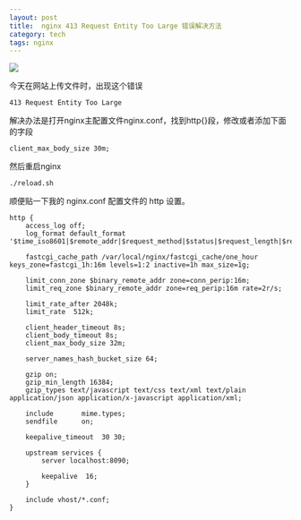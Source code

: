 ```yaml
---
layout: post
title:  nginx 413 Request Entity Too Large 错误解决方法
category: tech
tags: nginx
---
```

![](/assets/img/nginx.jpg)

今天在网站上传文件时，出现这个错误

    413 Request Entity Too Large 
    
解决办法是打开nginx主配置文件nginx.conf，找到http{}段，修改或者添加下面的字段

    client_max_body_size 30m;

然后重启nginx

    ./reload.sh

顺便贴一下我的 nginx.conf 配置文件的 http 设置。

    http {
        access_log off;
        log_format default_format '$time_iso8601|$remote_addr|$request_method|$status|$request_length|$request_time|$http_referer|$http_user_agent|$request_uri';

        fastcgi_cache_path /var/local/nginx/fastcgi_cache/one_hour keys_zone=fastcgi_1h:16m levels=1:2 inactive=1h max_size=1g;

        limit_conn_zone $binary_remote_addr zone=conn_perip:16m;
        limit_req_zone $binary_remote_addr zone=req_perip:16m rate=2r/s;

        limit_rate_after 2048k;
        limit_rate  512k;

        client_header_timeout 8s;
        client_body_timeout 8s;
        client_max_body_size 32m;

        server_names_hash_bucket_size 64;

        gzip on;
        gzip_min_length 16384;
        gzip_types text/javascript text/css text/xml text/plain application/json application/x-javascript application/xml;

        include       mime.types;
        sendfile      on;

        keepalive_timeout  30 30;

        upstream services {
            server localhost:8090;

            keepalive  16;
        }

        include vhost/*.conf;
    }